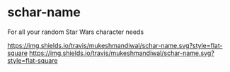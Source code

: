 # schar-name

For all your random Star Wars character needs

https://img.shields.io/travis/mukeshmandiwal/schar-name.svg?style=flat-square
https://img.shields.io/travis/mukeshmandiwal/schar-name.svg?style=flat-square
